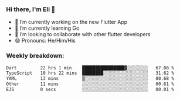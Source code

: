 ### Hi there, I'm Eli 👋
- 🔭 I’m currently working on the new Flutter App
- 🌱 I’m currently learning Go
- 🦄 I’m looking to collaborate with other flutter developers
- 😄 Pronouns: He/Him/His

### Weekly breakdown:
<!--START_SECTION:waka-->

```txt
Dart         22 hrs 1 min    ████████████████▓░░░░░░░░   67.08 %
TypeScript   10 hrs 22 mins  ████████░░░░░░░░░░░░░░░░░   31.62 %
YAML         13 mins         ▒░░░░░░░░░░░░░░░░░░░░░░░░   00.68 %
Other        11 mins         ░░░░░░░░░░░░░░░░░░░░░░░░░   00.61 %
EJS          0 secs          ░░░░░░░░░░░░░░░░░░░░░░░░░   00.01 %
```

<!--END_SECTION:waka-->
